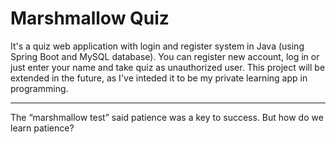 # Marshmallow Quiz

It's a quiz web application with login and register system in Java (using Spring Boot and MySQL database).
You can register new account, log in or just enter your name and take quiz as unauthorized user.
This project will be extended in the future, as I've inteded it to be my private learning app in programming.
***
The “marshmallow test” said patience was a key to success.
But how do we learn patience?
